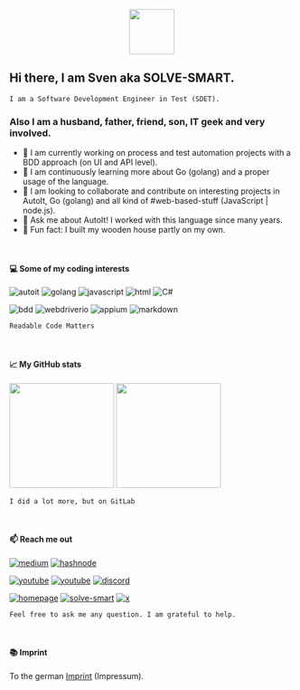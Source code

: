 <p align="center">
    <img src="https://github.com/Sven-Seyfert/Sven-Seyfert/blob/main/media/favicon.ico" width="80" />
</p>

## Hi there, I am Sven aka SOLVE-SMART.

    I am a Software Development Engineer in Test (SDET).

### Also I am a husband, father, friend, son, IT geek and very involved.

- 🔭 I am currently working on process and test automation projects with a BDD approach (on UI and API level).
- 🌱 I am continuously learning more about Go (golang) and a proper usage of the language.
- 👯 I am looking to collaborate and contribute on interesting projects in AutoIt, Go (golang) and all kind of #web-based-stuff (JavaScript | node.js).
- 💬 Ask me about AutoIt! I worked with this language since many years.
- 📢 Fun fact: I built my wooden house partly on my own.

<br>

#### 💻 Some of my coding interests

![autoit](https://img.shields.io/badge/AutoIt-lightskyblue?style=for-the-badge&labelColor=black&logo=autodesk&logoColor=lightskyblue)
![golang](https://img.shields.io/badge/Go-07D9CA?style=for-the-badge&labelColor=black&logo=go&logoColor=07D9CA)
![javascript](https://img.shields.io/badge/Javascript-F0DB4F?style=for-the-badge&labelColor=black&logo=javascript&logoColor=F0DB4F)
![html](https://img.shields.io/badge/HTML%2FCSs-E34F26?style=for-the-badge&labelColor=black&logo=html5&logoColor=E34F26)
![C#](https://img.shields.io/badge/C%23-512BD4?style=for-the-badge&labelColor=black&logo=.net&logoColor=512BD4)

![bdd](https://img.shields.io/badge/Cucumber-23D96C?style=for-the-badge&labelColor=black&logo=cucumber&logoColor=23D96C)
![webdriverio](https://img.shields.io/badge/WebdriverIO-EA5906?style=for-the-badge&labelColor=black&logo=webdriverio&logoColor=EA5906)
![appium](https://img.shields.io/badge/Appium-EE376D?style=for-the-badge&labelColor=black&logo=appium&logoColor=EE376D)
![markdown](https://img.shields.io/badge/Markdown-F7F4ED?style=for-the-badge&labelColor=black&logo=markdown&logoColor=F7F4ED)


    Readable Code Matters

<br>

#### 📈 My GitHub stats

<img height="185px" src="https://github-readme-stats-one-bice.vercel.app/api?username=sven-seyfert&count_private=true&theme=ayu-mirage&show_icons=true&include_all_commits=true&role=OWNER,ORGANIZATION_MEMBER,COLLABORATOR&cache_seconds=14400&disable_animations=true"> <img height="185px" src="https://github-readme-stats-one-bice.vercel.app/api/top-langs/?username=sven-seyfert&layout=compact&langs_count=10&theme=ayu-mirage&card_width=369">

    I did a lot more, but on GitLab

<br>

#### 📫 Reach me out

[![medium](https://img.shields.io/badge/medium-F7F4ED?style=for-the-badge&labelColor=black&logo=medium&logoColor=F7F4ED)](https://medium.com/@solvesmart)
[![hashnode](https://img.shields.io/badge/hashnode-2962FF?style=for-the-badge&labelColor=black&logo=hashnode&logoColor=2962FF)](https://hashnode.com/@solvesmart)

[![youtube](https://img.shields.io/badge/Solve--Smart-D94D4A?style=for-the-badge&labelColor=black&logo=youtube&logoColor=D94D4A)](https://www.youtube.com/@solvesmart)
[![youtube](https://img.shields.io/badge/Sven--Au3--Go-3D80B6?style=for-the-badge&labelColor=black&logo=youtube&logoColor=3D80B6)](https://www.youtube.com/@svenau3go)
[![discord](https://img.shields.io/badge/discord-6569B0?style=for-the-badge&labelColor=black&logo=discord&logoColor=6569B0)](https://discord.gg/5DWTpZK3QN)

[![homepage](https://img.shields.io/badge/Homepage-648293?style=for-the-badge&labelColor=black&logo=HTML5&logoColor=648293)](https://sven-seyfert.de)
[![solve-smart](https://img.shields.io/badge/solve_smart_de-F0DB4F?style=for-the-badge&labelColor=black&logo=docsify&logoColor=F0DB4F)](https://solve-smart.de)
[![x](https://img.shields.io/badge/sven__seyfert-1DA1F2?style=for-the-badge&labelColor=black&logo=x&logoColor=1DA1F2)](https://x.com/sven_seyfert)

    Feel free to ask me any question. I am grateful to help.

<br>

#### 📚 Imprint

To the german [Imprint](https://solve-smart.de/#/de/impressum) (Impressum).
